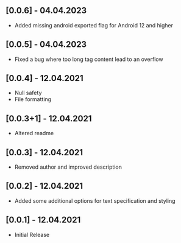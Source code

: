 ## [0.0.6] - 04.04.2023

* Added missing android exported flag for Android 12 and higher

## [0.0.5] - 04.04.2023

* Fixed a bug where too long tag content lead to an overflow

## [0.0.4] - 12.04.2021

* Null safety
* File formatting

## [0.0.3+1] - 12.04.2021

* Altered readme

## [0.0.3] - 12.04.2021

* Removed author and improved description

## [0.0.2] - 12.04.2021

* Added some additional options for text specification and styling

## [0.0.1] - 12.04.2021

* Initial Release
